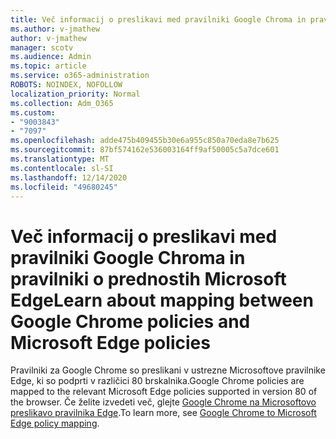 ```yaml
---
title: Več informacij o preslikavi med pravilniki Google Chroma in pravilniki o prednostih Microsoft Edge
ms.author: v-jmathew
author: v-jmathew
manager: scotv
ms.audience: Admin
ms.topic: article
ms.service: o365-administration
ROBOTS: NOINDEX, NOFOLLOW
localization_priority: Normal
ms.collection: Adm_O365
ms.custom:
- "9003843"
- "7097"
ms.openlocfilehash: adde475b409455b30e6a955c850a70eda8e7b625
ms.sourcegitcommit: 87bf574162e536003164ff9af50005c5a7dce601
ms.translationtype: MT
ms.contentlocale: sl-SI
ms.lasthandoff: 12/14/2020
ms.locfileid: "49680245"
---
```

# <a name="learn-about-mapping-between-google-chrome-policies-and-microsoft-edge-policies"></a><span data-ttu-id="317e0-102">Več informacij o preslikavi med pravilniki Google Chroma in pravilniki o prednostih Microsoft Edge</span><span class="sxs-lookup"><span data-stu-id="317e0-102">Learn about mapping between Google Chrome policies and Microsoft Edge policies</span></span>

<span data-ttu-id="317e0-103">Pravilniki za Google Chrome so preslikani v ustrezne Microsoftove pravilnike Edge, ki so podprti v različici 80 brskalnika.</span><span class="sxs-lookup"><span data-stu-id="317e0-103">Google Chrome policies are mapped to the relevant Microsoft Edge policies supported in version 80 of the browser.</span></span> <span data-ttu-id="317e0-104">Če želite izvedeti več, glejte [Google Chrome na Microsoftovo preslikavo pravilnika Edge](https://go.microsoft.com/fwlink/?linkid=2141933).</span><span class="sxs-lookup"><span data-stu-id="317e0-104">To learn more, see [Google Chrome to Microsoft Edge policy mapping](https://go.microsoft.com/fwlink/?linkid=2141933).</span></span>
